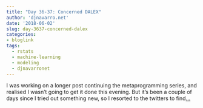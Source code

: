 ```yaml
---
title: "Day 36-37: Concerned DALEX"
author: 'djnavarro.net'
date: '2018-06-02'
slug: day-3637-concerned-dalex
categories:
- bloglink
tags:
  - rstats
  - machine-learning
  - modeling
  - djnavarronet
---
```


I was working on a longer post continuing the metaprogramming series, and realised I wasn’t going to get it done this evening. But it’s been a couple of days since I tried out something new, so I resorted to the twitters to find[... <i class="fas fa-external-link-alt"></i>](https://djnavarro.net/post/2018-06-02-concerned-dalex/)

